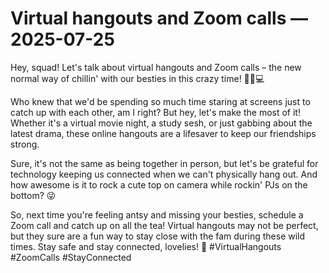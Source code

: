 # Virtual hangouts and Zoom calls — 2025-07-25

Hey, squad! Let's talk about virtual hangouts and Zoom calls – the new normal way of chillin' with our besties in this crazy time! 🤳🏼💻

Who knew that we'd be spending so much time staring at screens just to catch up with each other, am I right? But hey, let's make the most of it! Whether it's a virtual movie night, a study sesh, or just gabbing about the latest drama, these online hangouts are a lifesaver to keep our friendships strong.

Sure, it's not the same as being together in person, but let's be grateful for technology keeping us connected when we can't physically hang out. And how awesome is it to rock a cute top on camera while rockin' PJs on the bottom? 😜

So, next time you're feeling antsy and missing your besties, schedule a Zoom call and catch up on all the tea! Virtual hangouts may not be perfect, but they sure are a fun way to stay close with the fam during these wild times. Stay safe and stay connected, lovelies! 🌟 #VirtualHangouts #ZoomCalls #StayConnected